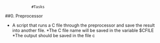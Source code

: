 				#Tasks

##0. Preprocessor

* A script that runs a C file through the preprocessor
  and save the result into another file.
*The C file name will be saved in the variable $CFILE
*The output should be saved in the file c